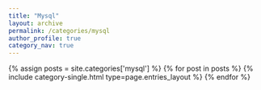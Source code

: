 ```yaml
---
title: "Mysql"
layout: archive
permalink: /categories/mysql
author_profile: true
category_nav: true
---
```

{% assign posts = site.categories['mysql'] %}
{% for post in posts %} {% include category-single.html type=page.entries_layout %} {% endfor %}